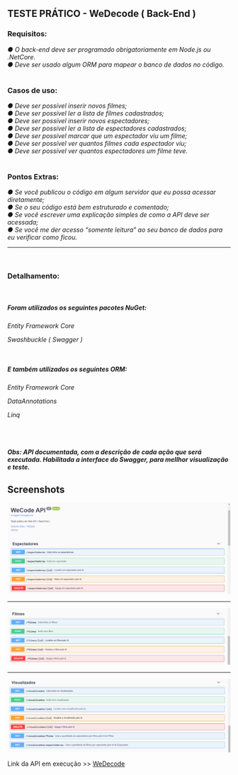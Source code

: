 ## TESTE PRÁTICO - WeDecode ( Back-End )

### Requisitos:

*● O back-end deve ser programado obrigatoriamente em Node.js ou .NetCore.*<br>
*● Deve ser usado algum ORM para mapear o banco de dados no código.*<br><br>
### Casos de uso:<br>
*● Deve ser possível inserir novos filmes;*<br>
*● Deve ser possível ler a lista de filmes cadastrados;*<br>
*● Deve ser possível inserir novos espectadores;*<br>
*● Deve ser possível ler a lista de espectadores cadastrados;*<br>
*● Deve ser possível marcar que um espectador viu um filme;*<br>
*● Deve ser possível ver quantos filmes cada espectador viu;*<br>
*● Deve ser possível ver quantos espectadores um filme teve.*<br><br>
### Pontos Extras:<br>
*● Se você publicou o código em algum servidor que eu possa acessar diretamente;*<br>
*● Se o seu código está bem estruturado e comentado;*<br>
*● Se você escrever uma explicação simples de como a API deve ser acessada;*<br>
*● Se você me der acesso “somente leitura” ao seu banco de dados para eu verificar*
*como ficou.*

------

<br>

### Detalhamento:

<br>


##### Foram utilizados os seguintes pacotes NuGet:

*Entity Framework Core*

*Swashbuckle ( Swagger )*

<br>

##### E também utilizados os seguintes ORM:

*Entity Framework Core*

*DataAnnotations*

*Linq*

<br>

<br>

##### Obs: API documentada, com a descrição de cada ação que será executada. Habilitada a interface do Swagger, para mellhor visualização e teste.

## Screenshots

<img src="img\1.png">

------

<img src="img\2.png">

------

<img src="img\3.png">



Link da API em execução >> <a href="https://wecode-api.azurewebsites.net/swagger/index.html">WeDecode</a>









